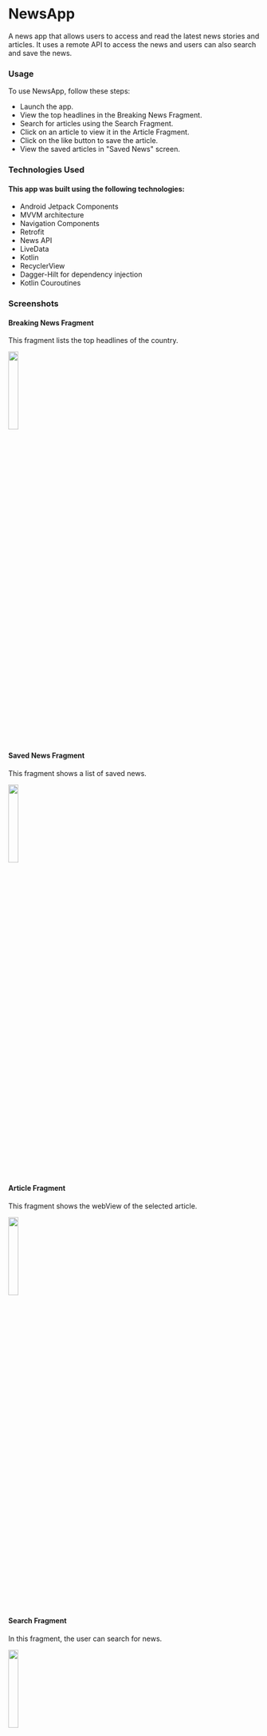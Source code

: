 # NewsApp

A news app that allows users to access and read the latest news stories and articles. It uses a remote API to access the news and users can also search and save the news.


### Usage
To use NewsApp, follow these steps:

- Launch the app.
- View the top headlines in the Breaking News Fragment.</br>
- Search for articles using the Search Fragment.</br>
- Click on an article to view it in the Article Fragment.</br>
- Click on the like button to save the article.</br>
- View the saved articles in "Saved News" screen.

### Technologies Used
 #### This app was built using the following technologies:
- Android Jetpack Components
- MVVM architecture
- Navigation Components
- Retrofit
- News API
- LiveData
- Kotlin 
- RecyclerView
- Dagger-Hilt for dependency injection
- Kotlin Couroutines

### Screenshots

#### Breaking News Fragment 

This fragment lists the top headlines of the country.

<img src="https://res.cloudinary.com/dixttklud/image/upload/v1674789651/NewsAppSS/Screenshot_20230126-110234_NewsApp_cdm34e.jpg" width="20%" height="20%">

#### Saved News Fragment 

This fragment shows a list of saved news.

<img src="https://res.cloudinary.com/dixttklud/image/upload/v1674789700/NewsAppSS/Screenshot_20230126-110311_NewsApp_xbapv9.jpg" width="20%" height="20%">

#### Article Fragment 

This fragment shows the webView of the selected article.

<img src="https://res.cloudinary.com/dixttklud/image/upload/v1674789687/NewsAppSS/Screenshot_20230126-110258_NewsApp_ppnsrc.jpg" width="20%" height="20%">

#### Search Fragment 

In this fragment, the user can search for news.

<img src="https://res.cloudinary.com/dixttklud/image/upload/v1674789714/NewsAppSS/Screenshot_20230126-110349_NewsApp_xqvvvs.jpg" width="20%" height="20%">

#### Installation
To install NewsApp, follow these steps:

- Clone the repository to your local machine using git clone https://github.com/your-username/news-app.git.</br>
- Open the project in Android Studio.</br>
- Build and run the app on an emulator or physical device.</br>

Note: NewsApp requires an internet connection to function properly.</br>
 
